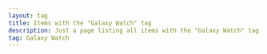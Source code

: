 ```yaml
---
layout: tag
title: Items with the "Galaxy Watch" tag
description: Just a page listing all items with the "Galaxy Watch" tag
tag: Galaxy Watch
---
```

